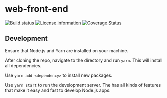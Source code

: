 # web-front-end

[![Build status](https://travis-ci.com/vt-sailbot/web-front-end.svg?branch=master)](https://travis-ci.com/vt-sailbot/web-front-end)
[![License information](https://img.shields.io/badge/license-MIT-lightgrey.svg)](https://github.com/vt-sailbot/web-front-end/blob/master/LICENSE)
[![Coverage Status](https://coveralls.io/repos/github/vt-sailbot/web-front-end/badge.svg?branch=master)](https://coveralls.io/github/vt-sailbot/web-front-end?branch=master)

## Development

Ensure that Node.js and Yarn are installed on your machine.

After cloning the repo, navigate to the directory and run `yarn`. This will install all dependencies.

Use `yarn add <dependency>` to install new packages.

Use `yarn start` to run the development server. The has all kinds of features that make it easy and fast to develop Node.js apps.

